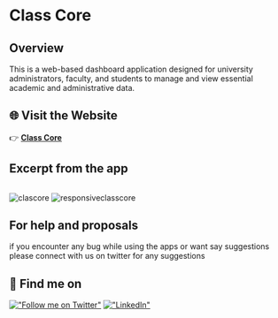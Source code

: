 # Class Core

## Overview

This is a web-based dashboard application designed for university administrators, faculty, and students to manage and view essential academic and administrative data.

## 🌐 Visit the Website  
👉 **[Class Core]([https://yourwebsite.com](https://classcorewebsite.web.app/))**  

## Excerpt from the app

<p>
<img  width="100"/>
  
![clascore](https://github.com/user-attachments/assets/8381be88-364b-4d35-a40d-37b51566eb5a)
![responsiveclasscore](https://github.com/user-attachments/assets/acdba657-b67c-4f34-9df3-840abe9d429e)

</p>


## For help and proposals

if you encounter any bug while using the apps or want say suggestions please connect with us on twitter for any suggestions

## 🔗 Find me on
[!["Follow me on Twitter"](https://img.shields.io/twitter/follow/pr_Mais?label=Follow%20me)](https://twitter.com/Md7oHe)
[!["LinkedIn"](https://img.shields.io/badge/LinkedIn-blue?style=flat&logo=linkedin&labelColor=blue)](https://www.linkedin.com/in/mohammed-alheraki-6bb97b247/)



